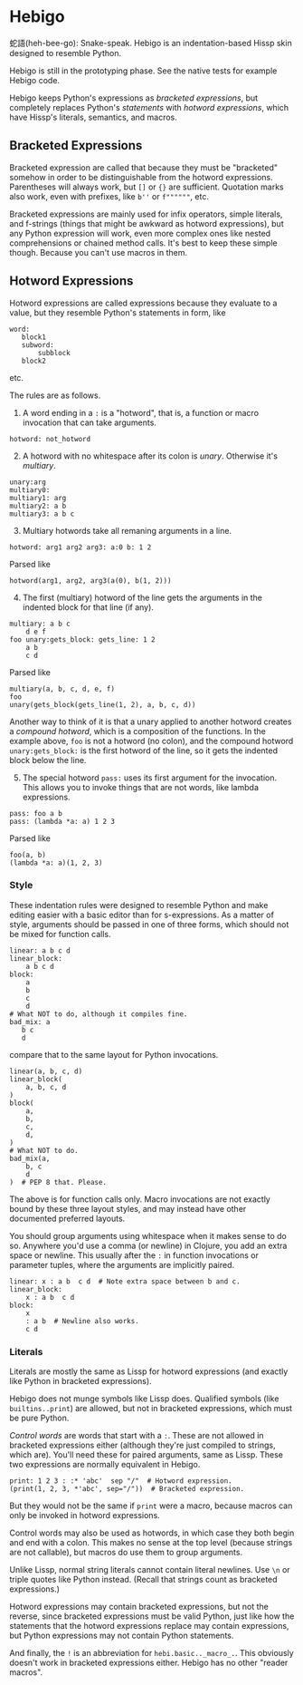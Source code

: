 # Hebigo
蛇語(heh-bee-go): Snake-speak.
Hebigo is an indentation-based Hissp skin designed to resemble Python.

Hebigo is still in the prototyping phase. See the native tests for example Hebigo code.

Hebigo keeps Python's expressions as *bracketed expressions*,
but completely replaces Python's *statements* with *hotword expressions*,
which have Hissp's literals, semantics, and macros.

## Bracketed Expressions
Bracketed expression are called that because they must be "bracketed"
somehow in order to be distinguishable from the hotword expressions.
Parentheses will always work, but `[]` or `{}` are sufficient.
Quotation marks also work, even with prefixes, like `b''` or `f""""""`, etc.

Bracketed expressions are mainly used for infix operators, simple literals, and f-strings
(things that might be awkward as hotword expressions),
but any Python expression will work,
even more complex ones like nested comprehensions or chained method calls.
It's best to keep these simple though.
Because you can't use macros in them.

## Hotword Expressions
Hotword expressions are called expressions because they evaluate to a value,
but they resemble Python's statements in form, like
```
word:
   block1
   subword:
       subblock
   block2
```
etc.

The rules are as follows.

1. A word ending in a `:` is a "hotword", that is, a function or macro invocation that can take arguments.
```
hotword: not_hotword
```

2. A hotword with no whitespace after its colon is *unary*. Otherwise it's *multiary*.
```
unary:arg
multiary0:
multiary1: arg
multiary2: a b
multiary3: a b c
```

3. Multiary hotwords take all remaning arguments in a line.
```
hotword: arg1 arg2 arg3: a:0 b: 1 2
```
Parsed like
```
hotword(arg1, arg2, arg3(a(0), b(1, 2)))
```

4. The first (multiary) hotword of the line gets the arguments in the indented block for that line (if any).
```
multiary: a b c
    d e f
foo unary:gets_block: gets_line: 1 2
    a b
    c d
```
Parsed like
```
multiary(a, b, c, d, e, f)
foo
unary(gets_block(gets_line(1, 2), a, b, c, d))
```
Another way to think of it is that a unary applied to another hotword creates a *compound hotword*, which is a composition of the functions.
In the example above, `foo` is not a hotword (no colon),
and the compound hotword `unary:gets_block:` is the first hotword of the line,
so it gets the indented block below the line.

5. The special hotword `pass:` uses its first argument for the invocation.
This allows you to invoke things that are not words, like lambda expressions.
```
pass: foo a b
pass: (lambda *a: a) 1 2 3
```
Parsed like
```
foo(a, b)
(lambda *a: a)(1, 2, 3)
```
### Style
These indentation rules were designed to resemble Python and make editing easier with a basic editor than for s-expressions.
As a matter of style, arguments should be passed in one of three forms, which should not be mixed for function calls.
```
linear: a b c d
linear_block:
    a b c d
block:
    a
    b
    c
    d
# What NOT to do, although it compiles fine.
bad_mix: a
   b c
   d
```
compare that to the same layout for Python invocations.
```
linear(a, b, c, d)
linear_block(
    a, b, c, d
)
block(
    a,
    b,
    c,
    d,
)
# What NOT to do.
bad_mix(a,
    b, c
    d
)  # PEP 8 that. Please.
```
The above is for function calls only.
Macro invocations are not exactly bound by these three layout styles,
and may instead have other documented preferred layouts.

You should group arguments using whitespace when it makes sense to do so.
Anywhere you'd use a comma (or newline) in Clojure, you add an extra space or newline.
This usually after the `:` in function invocations or parameter tuples,
where the arguments are implicitly paired.
```
linear: x : a b  c d  # Note extra space between b and c.
linear_block:
    x : a b  c d
block:
    x
    : a b  # Newline also works.
    c d
```
### Literals
Literals are mostly the same as Lissp for hotword expressions
(and exactly like Python in bracketed expressions).

Hebigo does not munge symbols like Lissp does.
Qualified symbols (like ``builtins..print``) are allowed,
but not in bracketed expressions, which must be pure Python.

*Control words* are words that start with a `:`.
These are not allowed in bracketed expressions either
(although they're just compiled to strings, which are).
You'll need these for paired arguments, same as Lissp.
These two expressions are normally equivalent in Hebigo.
```
print: 1 2 3 : :* 'abc'  sep "/"  # Hotword expression.
(print(1, 2, 3, *'abc', sep="/"))  # Bracketed expression.
```
But they would not be the same if `print` were a macro,
because macros can only be invoked in hotword expressions.

Control words may also be used as hotwords,
in which case they both begin and end with a colon.
This makes no sense at the top level (because strings are not callable),
but macros do use them to group arguments.

Unlike Lissp, normal string literals cannot contain literal newlines.
Use `\n` or triple quotes like Python instead.
(Recall that strings count as bracketed expressions.)

Hotword expressions may contain bracketed expressions,
but not the reverse, since bracketed expressions must be valid Python,
just like how the statements that the hotword expressions replace may contain expressions,
but Python expressions may not contain Python statements.

And finally, the `!` is an abbreviation for `hebi.basic.._macro_.`.
This obviously doesn't work in bracketed expressions either.
Hebigo has no other "reader macros".
